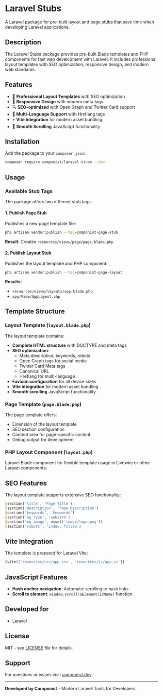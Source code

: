 # Laravel Stubs

A Laravel package for pre-built layout and page stubs that save time when developing Laravel applications.

## Description

The Laravel Stubs package provides pre-built Blade templates and PHP components for fast web development with Laravel. It includes professional layout templates with SEO optimization, responsive design, and modern web standards.

## Features

- 🎨 **Professional Layout Templates** with SEO optimization
- 📱 **Responsive Design** with modern meta tags
- 🔍 **SEO-optimized** with Open Graph and Twitter Card support
- 🎯 **Multi-Language Support** with Hreflang tags
- ⚡ **Vite Integration** for modern asset bundling
- 🍪 **Smooth Scrolling** JavaScript functionality

## Installation

Add the package to your `composer.json`:

```bash
composer require componist/laravel-stubs --dev
```

## Usage

### Available Stub Tags

The package offers two different stub tags:

#### 1. Publish Page Stub

Publishes a new page template file:

```bash
php artisan vendor:publish --tag=componist-page-stub
```

**Result**: Creates `resources/views/page/page.blade.php`

#### 2. Publish Layout Stub

Publishes the layout template and PHP component:

```bash
php artisan vendor:publish --tag=componist-page-layout
```

**Results:**
- `resources/views/layouts/app.blade.php`
- `app/View/AppLayout.php`

## Template Structure

### Layout Template (`layout.blade.php`)

The layout template contains:

- **Complete HTML structure** with DOCTYPE and meta tags
- **SEO optimization**:
  - Meta description, keywords, robots
  - Open Graph tags for social media
  - Twitter Card Meta tags
  - Canonical URL
  - Hreflang for multi-language
- **Favicon configuration** for all device sizes
- **Vite integration** for modern asset bundling
- **Smooth scrolling** JavaScript functionality

### Page Template (`page.blade.php`)

The page template offers:

- Extension of the layout template
- SEO section configuration
- Content area for page-specific content
- Debug output for development

### PHP Layout Component (`layout.php`)

Laravel Blade component for flexible template usage in Livewire or other Laravel components.

## SEO Features

The layout template supports extensive SEO functionality:

```php
@section('title', 'Page Title')
@section('description', 'Page Description')
@section('keywords', 'Keywords')
@section('og_type', 'website')
@section('og_image', asset('image/logo.png'))
@section('robots', 'index, follow')
```

## Vite Integration

The template is prepared for Laravel Vite:

```php
@vite(['resources/css/app.css', 'resources/js/app.js'])
```

## JavaScript Features

- **Hash anchor navigation**: Automatic scrolling to hash links
- **Scroll to element**: `window.scrollToElement(idName)` function

## Developed for

- Laravel

## License

MIT - see [LICENSE](LICENSE) file for details.

## Support

For questions or issues visit [componist.dev](https://componist.dev).

---

**Developed by Componist** - Modern Laravel Tools for Developers